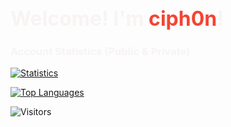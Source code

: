<h1 style="font-size:24pt;color:#F7F4F3;">Welcome! I'm <span style="font-weight:bold;color:#F44434">ciph0n</span>!</h1>
<h3 style="color:#F7F4F3;">Account Statistics (Public & Private)</h3>

[![Statistics](https://github-readme-stats.vercel.app/api?username=ciph0n&count_private=true&show_icons=true&theme=radical)](https://github.com/ciph0n)

[![Top Languages](https://github-readme-stats.vercel.app/api/top-langs/?username=ciph0n&layout=compact&theme=radical)](https://github.com/ciph0n?tab=repositories)

![Visitors](https://komarev.com/ghpvc/?username=ciph0n&color=101720)
